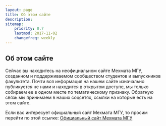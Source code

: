```yaml
---
layout: page
title: Об этом сайте
description: 
sitemap:
    priority: 0.7
    lastmod: 2017-11-02
    changefreq: weekly
---
```

## Об этом сайте

Сейчас вы находитесь на неофициальном сайте Мехмата МГУ, созданном и поддерживаемом сообществом студентов и выпускников факультета.
Почти вся информация на нашем сайте изначально публикуется не нами и находится в открытом доступе, мы только собираем ее в одном
месте по тематическому признаку. Обратную связь мы принимаем в наших соцсетях, ссылки на которые есть на этом сайте.

Если вас интересует официальный сайт Мехмата МГУ, то просим перейти по этой ссылке:
<a href="https://math.msu.ru" rel="nofollow">Официальный сайт Мехмата МГУ</a>
